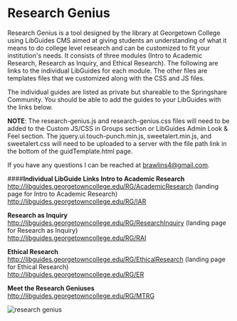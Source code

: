 # Research Genius
Research Genius is a tool designed by the library at Georgetown College using LibGuides CMS aimed at giving students an understanding of what it means to do college level research and can be customized to fit your institution's needs.  It consists of three modules (Intro to Academic Research, Research as Inquiry, and Ethical Research).  The following are links to the individual LibGuides for each module.  The other files are templates files that we customized along with the CSS and JS files.  

The individual guides are listed as private but shareable to the Springshare Community.  You should be able to add the guides to your LibGuides with the links below.

<strong>NOTE</strong>:  The research-genius.js and research-genius.css files will need to be added to the Custom JS/CSS in Groups section or LibGuides Admin Look & Feel section.  The jquery.ui.touch-punch.min.js, sweetalert.min.js, and sweetalert.css will need to be uploaded to a server with the file path link in the bottom of the guidTemplate.html page.

<p>If you have any questions I can be reached at <a href="mailto:brawlins4@gmail.com">brawlins4@gmail.com</a>.</p>

####<strong>Individual LibGuide Links</strong>
<strong>Intro to Academic Research</strong><br>
http://libguides.georgetowncollege.edu/RG/AcademicResearch (landing page for Intro to Academic Research)<br>
http://libguides.georgetowncollege.edu/RG/IAR 

<strong>Research as Inquiry</strong><br>
http://libguides.georgetowncollege.edu/RG/ResearchInquiry (landing page for Research as Inquiry)<br>
http://libguides.georgetowncollege.edu/RG/RAI 

<strong>Ethical Research</strong><br>
http://libguides.georgetowncollege.edu/RG/EthicalResearch (landing page for Ethical Research)<br>
http://libguides.georgetowncollege.edu/RG/ER 

<strong>Meet the Research Geniuses</strong><br>
http://libguides.georgetowncollege.edu/RG/MTRG

![research genius](https://cloud.githubusercontent.com/assets/1258900/16989381/02526990-4e62-11e6-8967-78c884e89b77.jpg)
